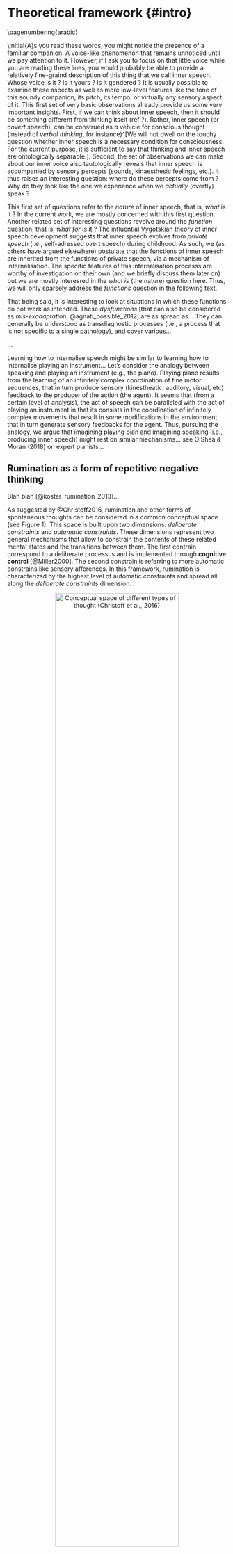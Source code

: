 # Theoretical framework {#intro}

\pagenumbering{arabic}



\initial{A}s you read these words, you might notice the presence of a familiar companion. A voice-like phenomenon that remains unnoticed until we pay attention to it. However, if I ask you to focus on that little voice while you are reading these lines, you would probably be able to provide a relatively fine-graind description of this thing that we call inner speech. Whose voice is it ? Is it yours ? Is it gendered ? It is usually possible to examine these aspects as well as more low-level features like the tone of this soundy companion, its pitch, its tempo, or virtually any sensory aspect of it. This first set of very basic observations already provide us some very important insights. First, if we can think about inner speech, then it should be something different from thinking itself (réf ?). Rather, inner speech (or *covert speech*), can be construed as *a* vehicle for conscious thought (instead of *verbal thinking*, for instance)^[We will not dwell on the touchy question whether inner speech is a necessary condition for consciousness. For the current purpose, it is sufficient to say that thinking and inner speech are ontologically separable.]. Second, the set of observations we can make about our inner voice also tautologically reveals that inner speech is accompanied by sensory percepts (sounds, kinaesthesic feelings, etc.). It thus raises an interesting question: where do these percepts come from ? Why do they look like the one we experience when we *actually* (overtly) speak ?

This first set of questions refer to the *nature* of inner speech, that is, *what* is it ? In the current work, we are mostly concerned with this first question. Another related set of interesting questions revolve around the *function* question, that is, *what for* is it ? The influential Vygotskian theory of inner speech development suggests that inner speech evolves from *private speech* (i.e., self-adressed overt speech) during childhood. As such, we (as others have argued elsewhere) postulate that the functions of inner speech are inherited from the functions of private speech, via a mechanism of internalisation. The specific features of this internalisation processs are worthy of investigation on their own (and we briefly discuss them later on) but we are mostly interesred in the *what is* (the nature) question here. Thus, we will only sparsely address the *functions* question in the following text.

That being said, it is interesting to look at situations in which these functions do not work as intended. These *dysfunctions* [that can also be considered as *mis-exadaptation*, @agnati_possible_2012] are as spread as... They can generally be understood as transdiagnostic processes (i.e., a process that is not specific to a single pathology), and cover various...

...

Learning how to internalise speech might be similar to learning how to internalise playing an instrument... Let’s consider the analogy between speaking and playing an instrument (e.g., the piano). Playing piano results from the learning of an infinitely complex coordination of fine motor sequences, that in turn produce sensory (kinestheatic, auditory, visual, etc) feedback to the producer of the action (the agent). It seems that (from a certain level of analysis), the act of speech can be paralleled with the act of playing an instrument in that its consists in the coordination of infinitely complex movements that result in some modifications in the environment that in turn generate sensory feedbacks for the agent. Thus, pursuing the analogy, we argue that imagining playing pian and imagining speaking (i.e., producing inner speech) might rest on similar mechanisms… see O’Shea & Moran (2018) on expert pianists...

## Rumination as a form of repetitive negative thinking

Blah blah [@koster_rumination_2013]...

As suggested by @Christoff2016, rumination and other forms of spontaneous thoughts can be considered in a common conceptual space (see Figure 1). This space is built upon two dimensions: *deliberate constraints* and *automatic constraints*. These dimensions represent two general mechanisms that allow to constrain the contents of these related mental states and the transitions between them. The first contrain correspond to a deliberate processus and is implemented through **cognitive control** [@Miller2000]. The second constrain is referring to more automatic constrains like sensory afferences. In this framework, rumination is characterizsd by the highest level of automatic constraints and spread all along the *deliberate constraints* dimension.

<div class="figure" style="text-align: center">
<img src="assets/conceptual_space.png" alt="Conceptual space of different types of thought (Christoff et al., 2016)" width="75%" />
<p class="caption">(\#fig:conceptual)Conceptual space of different types of thought (Christoff et al., 2016)</p>
</div>

**Copy-pasted from zygoto old intro...**

Speech production might be one of the most complex motor action ever studied. Involving the fine-grained coordination of more than 100 muscles in the upper part of the body [@simonyan_laryngeal_2011], its expression is shaped by a subtle combination of physiological, cultural and evolutionary determinants. In adult humans, its covert counterpart (i.e., *inner speech* or *verbal imagery*) has developed to allow the full reconstruction of usual overt speech situations. In the same way as visual imagery allows to mentally examine visual scenes, *verbal imagery* can be used as an internal tool, allowing --amongst other things-- to rehearse or to prepare past and future speech situations [for a review, see @perrone-bertolotti_what_2014]. In consideration of its self-evident motoric nature, a parallel can be drawn between verbal imagery and other forms of motor imagery (e.g., imagined walking or imagined writing). As such, inner speech studies might benefit from insights gained from the study of motor imagery and the field of motor cognition [e.g.,@haggard_conscious_2005;@jeannerod_motor_2006]. Whereas previous research have demonstrated that it is possible to record muscle-specific electromyographic correlates of inner speech production using invasive intramuscular needle electrodes, more recent research using surface electromyography lead to mixed results. Building upon previous work, we describe an experimental set-up using surface electromyography with the aim of refining the description of the involvement of the speech motor system during inner speech production.

## What is motor imagery ?

### The motor simulation theory

Motor imagery can be defined as the mental process by which one rehearses a given action, without engaging in the physical movements involved in this particular action. One of the most influential theoretical explanation of this broad phenomenon, the *motor simulation theory* [MST; @jeannerod_representing_1994;@jeannerod_neural_2001;@jeannerod_motor_2006], contains the three following postulates at its core: i) there exists a continuum between the covert (the mental representation) and the overt execution of an action, ii) action representations can operate off-line, via a *simulation* mechanism, and iii) covert actions rely on the same set of mechanisms as the overt actions they simulate, except that execution is inhibited [@oshea_does_2017].

In this framework, the concept of simulation refers to the "offline rehearsal of neural networks" [@jeannerod_motor_2006], and motor imagery is conceptualised as a simulation of the covert stage of the same executed action [@oshea_does_2017]. The MST shares some similarities with the theories of embodied and grounded cognition [@barsalou_grounded_2008] in that both allow to account for the phenomenon of motor imagery by appealing to a simulation mechanism. However, the concept of simulation in grounded theories is assumed to be multi-modal (not just motoric) and to operate in order to achieve a particular abstract knowledge [@oshea_does_2017], which is not the concern of the MST^[We should also make a distinction between *embodiment of content*, which concerns the conceptual content of language, and *embodiment of form*, which concerns "the vehicle of thought", that is, proper speech production [@pickering_integrated_2013].].

The MST is supported by a wealth a findings, going from mental chronometry studies showing that the time taken to perform an action is often found to be similar to the time needed to imagine the corresponding action [though not always, see @glover_motor-cognitive_2017, for a review of controversial findings and for an alternative conceptualisation of motor imagery], to neuroimaging and neurostimulation studies showing that both motor imagery and overt actions tend to recruit similar frontal, parietal and sub-cortical regions [e.g.,@hetu_neural_2013;@jeannerod_neural_2001]. The involvement of the motor system during motor imagery is also supported by repeated observations of autonomic responses and peripheral muscular activity during motor imagery (we discuss these observations in section \@ref(emg)).

### Emulation and internal models

A second class of explanatory models of motor imagery are concerned with the phenomenon of *emulation* and with *internal models* [see @gentsch_towards_2016, for a review of the similarities and dissimilarities of simulation and emulation models].

Internal model theories share the postulate that the motor system is represented by *internal models*, whose function is to estimate and anticipate the outcome of a motor command. One of its variant, the *motor control theory* [e.g.,@kawato_internal_1999;@wolpert_internal_1995], assumes two kind of models: a forward model that predicts the sensory consequences of motor commands from efference copies, and an inverse model that calculates the feed-forward motor commands from the desired movement [@gentsch_towards_2016].

Emulation theories [e.g.,@grush_emulation_2004;@moulton_imagining_2009] borrow from both previously discussed framework (i.e., simulation theories and internal model theories) to posit a specific kind of simulation. While the MST postulates that during simulation the motor system is guided exclusively by internal motor representations, the emulation theories suggest that both motor and sensory systems are emulated in parallel [@grush_emulation_2004;@oshea_does_2017].

In the emulation model proposed by @grush_emulation_2004, the *emulator* is a device that implements the same input-output function as the body (i.e., the musculoskeletal system and relevant proprioceptive/kinaesthetic systems). When the emulator receives a copy of the control signal (which is also sent to the body), it produces an output signal (the emulator feedback), identical or similar to the feedback signal produced by the body^[In Grush's terminology, *emulator* is used as a synonym for *forward models* [see @grush_emulation_2004, pages 378-379].]. This feedback would be responsible for the presence of sensory percepts (e.g., visual, auditory, kinaesthetic) during motor imagery.

One important difference between the emulation theory of motor imagery and the MST though, is that the latter takes the mere activation of efferent motor centres as being sufficient for explaining motor imagery, while the emulation theory postulates that an emulator of the musculoskeletal system is needed [@grush_emulation_2004, pages 384-385]. @grush_emulation_2004 suggested an analogy to illustrate this difference: "The emulation theory claims that motor imagery is like a pilot sitting in a flight simulator, and the pilot’s efferent commands (hand and foot movements, etc.) are translated into faux “sensory” information (instrument readings, mock visual display) by the flight simulator which is essentially an emulator of an aircraft. The simulation theory claims that just a pilot, moving her hands and feet around but driving neither a real aircraft nor a flight simulation, is sufficient for mock sensory information". Alternatively, in the words of @moulton_imagining_2009, instrumental simulations (à la Jeannerod) can be thought of as *first-order* simulations that imitate the content of the simulated action, while emulative simulations can be thought of as *second-order* simulations that imitate both the content and the processes that change the content.

## Electromyography of covert actions {#emg}

### Explanations for the presence of muscular activity during motor imagery

Motor imagery has consistently been defined as the mental rehearsal of a motor action without any overt movement. One consequence of this claim is that, in order to prevent execution, the neural commands for muscular contractions should be blocked at some level of the motor system by active inhibitory mechanisms [for a review, see @guillot_imagining_2012]. Despite these inhibitory mechanisms, there is now abundant evidence for peripheral muscular activation during motor imagery [for a review, see @guillot_contribution_2005;@guillot_imagining_2012]. As suggested by @jeannerod_representing_1994, the incomplete inhibition of the motor commands would provide a valid explanation to account for the peripheral muscular activity observed during motor imagery. This idea has been corroborated by studies of changes in the excitability of the motor pathways during motor imagery tasks. @bonnet_mental_1997 measured spinal reflexes while participants were instructed to either press a pedal with the foot or to simulate the same action mentally. They observed that both H-reflexes and T-reflexes increased during motor imagery, and that these increases correlated with the force of the simulated pressure. Using transcranial magnetic stimulation and motor evoked potentials (MEPs), several investigators observed muscle-specific increases of MEPs during various motor imagery tasks, while no such increase could be observed in antagonist muscles [e.g.,@fadiga_corticospinal_1999;@rossini_corticospinal_1999]^[As a side note, we should remark that these findings are consistent with both the simulation and the emulation views on motor imagery.].

Interestingly, the dominant interpretation of the muscular correlates of motor imagery at the beginning of the last century was that the peripheral muscular activity observed during imagined actions was the *source* of the mental content. However, as explained by @jeannerod_motor_2006, this interpretation of mental processes as a consequence of peripheral feedback is now disproved, for instance by the simple fact that many people can experiment motor imagery, without any observable muscular activity^[The *peripheralist* interpretation has also been disproved by the heroic experiment carried out by @smith_lack_1947. Smith used d-tubocurarine (curare) to paralyse his own facial muscles in order to test this interpretation. He later reported that, while being paralysed, he was still able to think in words and to solve mathematical problems.]. In the most recent theoretical explanations of motor imagery (e.g., MST, emulation or internal models theories), the peripheral activity is rather assumed to be a consequence of an incomplete inhibition of motor output during the mental states involving motor simulation/emulation (i.e., these views adhere to a *centralist* interpretation of the physiological correlates of inner speech).

### Controversial findings

As reviewed in @guillot_electromyographic_2010, although there are many observations showing a peripheral muscular activity during motor imagery, there are also many studies failing to do so, or reporting surprisingly high levels of inter-subject variability, with some participants showing no muscular activity at all. Putting aside the discussion on the exact nature and location of the inhibitory mechanisms during motor imagery [see @guillot_imagining_2012], two main explanations have been advanced to resolve these discrepancies. First, the electromyographic activity recorded during motor imagery could be moderated by the perspective taken in motor imagery. We usually make a distinction between a first-person perspective or *internal imagery* (i.e., imagining an action as we would execute it) and a third-person perspective or *external imagery* (i.e., imagining an action as an observer of this action), that seem to involve different neural and cognitive processes. It has been shown that a first-person perspective generally results in greater EMG activity than motor imagery in a third-person perspective [@hale_effects_1982;@harris_effects_1986]. Second, some authors postulated that the intensity of the EMG activity recorded during motor imagery might be related to the individual ability to form an accurate mental representation of the motor skill (i.e., the vividness of the mental image). However, after reviewing the available evidence, @guillot_brain_2009 concluded that this is unlikely to be the case. Alternatively, discrepancies in experimental design and methodological choices (e.g., use of intramuscular versus surface electromyography) could also explain these different results [@guillot_electromyographic_2010].

In the next section, we turn to a discussion of inner speech conceptualised as a kind of motor (and sensory) imagery of speech, and discuss the theoretical underpinnings of this proposition as well as the available empirical evidence in its support.

## What is that little voice inside my head ?

### Inner speech as multimodal verbal imagery

While grasping the concept of a visual image appears as relatively straightforward, it seems more difficult at first to grasp the concept of a motor image, especially when it comes to verbal imagery. The subjective experience of the tension that results from a given position of the articulators and the covert production of an incompatible speech sound permits to substantiate what a motor image is. For instance, it is generally impossible to generate the image of the pronunciation of the sound "b" while keeping the mouth wide opened [e.g.,@binet_psychologie_1886;@stricker_studien_1880]. This simple experiment allows defining imagined speech as the simulation of the corresponding overt verbal content, where *simulation* is meant to be understood either as the off-line rehearsal of neural motor networks involved in the overt action [@jeannerod_motor_2006], or in the terms of the emulation theories discussed previously^[Translated to speech, the MST is similar to previous proposals such as the *motor theory of voluntary thinking* [@cohen_motor_1986] or the hierarchical model of mental practice [@mackay_problem_1981].].

The model of wilful (voluntary) inner speech production introduced in @loevenbruck_cognitive_2018 goes one step further and, by building on the models of speech motor control [e.g.,@houde_speech_2011;@wolpert_internal_1995], describes inner speech as "multi-modal acts with multi-sensory percepts stemming from coarse multi-sensory goals". In other words, the auditory and kinaesthetic sensations perceived during inner speech prediction are assumed to be the predicted sensory consequences of speech motor acts, emulated by internal forward models, that use the efference copies issued from an inverse model [this proposal shares similarities with the emulation model of motor imagery discussed earlier, @grush_emulation_2004].

**Fin de l'intro old de zygoto...**

## Overt and imagined actions

Wittgenstein’s (1953) famous query: "When I raise my arm, what is left after subtracting the fact that my arm raised?". We posit that what is left is an internal model (a representation) of what should happen if and when my arm goes up (Jeannerod, 1999)...

### Motor imagery

Considerable experimental evidence has accumulated to suggest that movement execution and MI share substantial overlap of active brain regions (for review, see Guillot et al., 2012). Such apparent functional equivalence supports the hypothesis that MI draws on the similar neural networks that are used in actual perception and motor control (Jeannerod, 1994; Grezes and Decety, 2001; Holmes and Collins, 2001)...

See introduction of O’Shea (2017) phd thesis introduction...

See Stinear’s chapter in Guillot’s book for intracortical and spinal mechanisms involved during motor imagery (p.55-57).

#### Simulation theories

For Jeannerod (1995), motor imagery is necessarily first-perspective. Third perspective imagery is imagery, but not MOTOR imagery… Motor representations are conceived here as 'internal models' of the goal of an action. 

#### Emulation theories

...

#### Action representation and internal models

Voir Jeannerod (2004), Wolpert el al. (1995), Wolpert & Gharamani (2000)...

### Inner speech - what is this little voice in my head ?

...

The inner voice as the sensory consequence (prediction, see Loevenbruck et al., 2018) of imagined speech. Analogy with raising the arm: what we perceive when we imagine raising our arm are the sensory consequences (e.g., visual) of what would happen if we actually raised our arm, these are then kind of predictions. The same thing happens during inner speech production: the inner voice is the predicted auditory consequence of actual speech, except that it’s predicted. The two actions might seem very different, partly because of differences in the degree of automaticity. Imagining raising our arm might need a voluntary/deliberate/conscious (choose a word) intention (i.e., I want to raise my arm > I raise my arm) while speech imagery (i.e., inner speech) seems more automatic: we do not expression consciously the intention to speak, we just speak…

#### MVTV Cohen (1986)

...

#### Predictive models

Learning how to internalise speech might be similar to learning how to internalise playing an instrument... Let’s consider the analogy between speaking and playing an instrument (e.g., the piano). Playing piano results from the learning of an infinitely complex coordination of fine motor sequences, that in turn produce sensory (kinestheatic, auditory, visual, etc) feedback to the producer of the action (the agent). It seems that (from a certain level of analysis), the act of speech can be paralleled with the act of playing an instrument in that its consists in the coordination of infinitely complex movements that result in some modifications in the environment that in turn generate sensory feedbacks for the agent. Thus, pursuing the analogy, we argue that imagining playing pian and imagining speaking (i.e., producing inner speech) might rest on similar mechanisms… see O’Shea & Moran (2018) on expert pianists...

#### Loevenbruck et al., HMOSAIC

...
